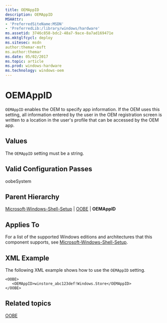 ```yaml
---
title: OEMAppID
description: OEMAppID
MSHAttr:
- 'PreferredSiteName:MSDN'
- 'PreferredLib:/library/windows/hardware'
ms.assetid: 3746c858-bdc2-48a7-9ace-8a7ad169471e
ms.mktglfcycl: deploy
ms.sitesec: msdn
author:themar-msft
ms.author:themar
ms.date: 05/02/2017
ms.topic: article
ms.prod: windows-hardware
ms.technology: windows-oem
---
```


# OEMAppID


`OEMAppID` enables the OEM to specify app information. If the OEM uses this setting, all information entered by the user in the OEM registration screen is written to a location in the user's profile that can be accessed by the OEM app.

## Values


The `OEMAppID` setting must be a string.

## Valid Configuration Passes


oobeSystem

## Parent Hierarchy


[Microsoft-Windows-Shell-Setup](microsoft-windows-shell-setup.md) | [OOBE](microsoft-windows-shell-setup-oobe.md) | **OEMAppID**

## Applies To


For a list of the supported Windows editions and architectures that this component supports, see [Microsoft-Windows-Shell-Setup](microsoft-windows-shell-setup.md).

## XML Example


The following XML example shows how to use the `OEMAppID` setting.

```
<OOBE>
   <OEMAppID>winstore_abc123def!Windows.Store</OEMAppID>
</OOBE>
```

## Related topics


[OOBE](microsoft-windows-shell-setup-oobe.md)

 

 







